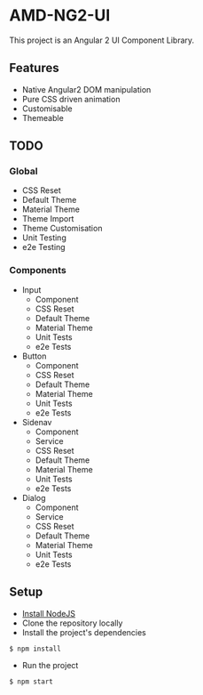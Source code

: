 # AMD-NG2-UI #

This project is an Angular 2 UI Component Library.

## Features ##

* Native Angular2 DOM manipulation
* Pure CSS driven animation
* Customisable
* Themeable

## TODO ##

### Global ###

- CSS Reset
- Default Theme
- Material Theme
- Theme Import
- Theme Customisation
- Unit Testing
- e2e Testing

### Components ###

- Input
	- Component
	- CSS Reset
	- Default Theme
	- Material Theme
	- Unit Tests
	- e2e Tests
- Button
	- Component
	- CSS Reset
	- Default Theme
	- Material Theme
	- Unit Tests
	- e2e Tests
- Sidenav
	- Component
	- Service
	- CSS Reset
	- Default Theme
	- Material Theme
	- Unit Tests
	- e2e Tests
- Dialog
	- Component
	- Service
	- CSS Reset
	- Default Theme
	- Material Theme
	- Unit Tests
	- e2e Tests

## Setup ##

* [Install NodeJS](https://nodejs.org)
* Clone the repository locally
* Install the project's dependencies
``` bash
$ npm install
```
* Run the project
```
$ npm start
```